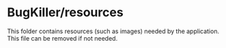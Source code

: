# BugKiller/resources

This folder contains resources (such as images) needed by the application. This file can
be removed if not needed.
